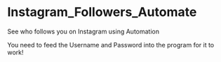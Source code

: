 # Instagram_Followers_Automate
See who follows you on Instagram using Automation

You need to feed the Username and Password into the program for it to work!
